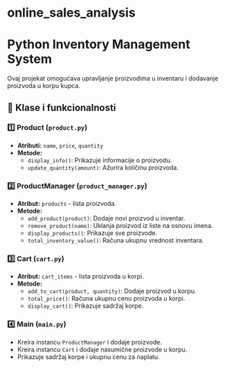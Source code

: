 # online_sales_analysis
# Python Inventory Management System

Ovaj projekat omogućava upravljanje proizvodima u inventaru i dodavanje proizvoda u korpu kupca.

## 📌 Klase i funkcionalnosti

### 1️⃣ **Product (`product.py`)**
- **Atributi:** `name`, `price`, `quantity`
- **Metode:**
  - `display_info()`: Prikazuje informacije o proizvodu.
  - `update_quantity(amount)`: Ažurira količinu proizvoda.

### 2️⃣ **ProductManager (`product_manager.py`)**
- **Atribut:** `products` - lista proizvoda.
- **Metode:**
  - `add_product(product)`: Dodaje novi proizvod u inventar.
  - `remove_product(name)`: Uklanja proizvod iz liste na osnovu imena.
  - `display_products()`: Prikazuje sve proizvode.
  - `total_inventory_value()`: Računa ukupnu vrednost inventara.

### 3️⃣ **Cart (`cart.py`)**
- **Atribut:** `cart_items` - lista proizvoda u korpi.
- **Metode:**
  - `add_to_cart(product, quantity)`: Dodaje proizvod u korpu.
  - `total_price()`: Računa ukupnu cenu proizvoda u korpi.
  - `display_cart()`: Prikazuje sadržaj korpe.

### 4️⃣ **Main (`main.py`)**
- Kreira instancu `ProductManager` i dodaje proizvode.
- Kreira instancu `Cart` i dodaje nasumične proizvode u korpu.
- Prikazuje sadržaj korpe i ukupnu cenu za naplatu.

